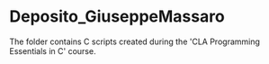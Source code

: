# Deposito_GiuseppeMassaro
The folder contains C scripts created during the 'CLA Programming Essentials in C' course.
